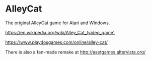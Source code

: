 # AlleyCat
The original AlleyCat game for Atari and Windows.

https://en.wikipedia.org/wiki/Alley_Cat_(video_game)

https://www.playdosgames.com/online/alley-cat/

There is also a fan-made remake at http://asetgames.altervista.org/
